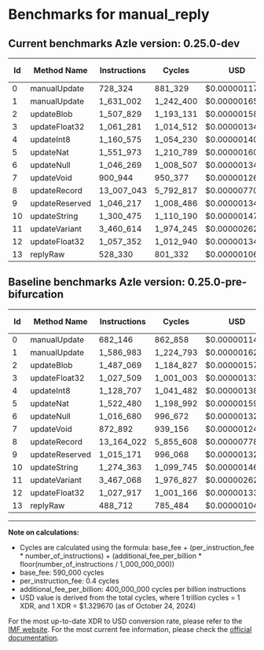 # Benchmarks for manual_reply

## Current benchmarks Azle version: 0.25.0-dev

| Id  | Method Name    | Instructions | Cycles    | USD           | USD/Million Calls | Change                              |
| --- | -------------- | ------------ | --------- | ------------- | ----------------- | ----------------------------------- |
| 0   | manualUpdate   | 728_324      | 881_329   | $0.0000011719 | $1.17             | <font color="red">+46_178</font>    |
| 1   | manualUpdate   | 1_631_002    | 1_242_400 | $0.0000016520 | $1.65             | <font color="red">+44_019</font>    |
| 2   | updateBlob     | 1_507_829    | 1_193_131 | $0.0000015865 | $1.58             | <font color="red">+20_760</font>    |
| 3   | updateFloat32  | 1_061_281    | 1_014_512 | $0.0000013490 | $1.34             | <font color="red">+33_772</font>    |
| 4   | updateInt8     | 1_160_575    | 1_054_230 | $0.0000014018 | $1.40             | <font color="red">+31_868</font>    |
| 5   | updateNat      | 1_551_973    | 1_210_789 | $0.0000016099 | $1.60             | <font color="red">+29_493</font>    |
| 6   | updateNull     | 1_046_269    | 1_008_507 | $0.0000013410 | $1.34             | <font color="red">+29_589</font>    |
| 7   | updateVoid     | 900_944      | 950_377   | $0.0000012637 | $1.26             | <font color="red">+28_052</font>    |
| 8   | updateRecord   | 13_007_043   | 5_792_817 | $0.0000077025 | $7.70             | <font color="green">-156_979</font> |
| 9   | updateReserved | 1_046_217    | 1_008_486 | $0.0000013410 | $1.34             | <font color="red">+31_046</font>    |
| 10  | updateString   | 1_300_475    | 1_110_190 | $0.0000014762 | $1.47             | <font color="red">+26_112</font>    |
| 11  | updateVariant  | 3_460_614    | 1_974_245 | $0.0000026251 | $2.62             | <font color="green">-6_454</font>   |
| 12  | updateFloat32  | 1_057_352    | 1_012_940 | $0.0000013469 | $1.34             | <font color="red">+29_435</font>    |
| 13  | replyRaw       | 528_330      | 801_332   | $0.0000010655 | $1.06             | <font color="red">+39_618</font>    |

## Baseline benchmarks Azle version: 0.25.0-pre-bifurcation

| Id  | Method Name    | Instructions | Cycles    | USD           | USD/Million Calls |
| --- | -------------- | ------------ | --------- | ------------- | ----------------- |
| 0   | manualUpdate   | 682_146      | 862_858   | $0.0000011473 | $1.14             |
| 1   | manualUpdate   | 1_586_983    | 1_224_793 | $0.0000016286 | $1.62             |
| 2   | updateBlob     | 1_487_069    | 1_184_827 | $0.0000015754 | $1.57             |
| 3   | updateFloat32  | 1_027_509    | 1_001_003 | $0.0000013310 | $1.33             |
| 4   | updateInt8     | 1_128_707    | 1_041_482 | $0.0000013848 | $1.38             |
| 5   | updateNat      | 1_522_480    | 1_198_992 | $0.0000015943 | $1.59             |
| 6   | updateNull     | 1_016_680    | 996_672   | $0.0000013252 | $1.32             |
| 7   | updateVoid     | 872_892      | 939_156   | $0.0000012488 | $1.24             |
| 8   | updateRecord   | 13_164_022   | 5_855_608 | $0.0000077860 | $7.78             |
| 9   | updateReserved | 1_015_171    | 996_068   | $0.0000013244 | $1.32             |
| 10  | updateString   | 1_274_363    | 1_099_745 | $0.0000014623 | $1.46             |
| 11  | updateVariant  | 3_467_068    | 1_976_827 | $0.0000026285 | $2.62             |
| 12  | updateFloat32  | 1_027_917    | 1_001_166 | $0.0000013312 | $1.33             |
| 13  | replyRaw       | 488_712      | 785_484   | $0.0000010444 | $1.04             |

---

**Note on calculations:**

-   Cycles are calculated using the formula: base_fee + (per_instruction_fee \* number_of_instructions) + (additional_fee_per_billion \* floor(number_of_instructions / 1_000_000_000))
-   base_fee: 590_000 cycles
-   per_instruction_fee: 0.4 cycles
-   additional_fee_per_billion: 400_000_000 cycles per billion instructions
-   USD value is derived from the total cycles, where 1 trillion cycles = 1 XDR, and 1 XDR = $1.329670 (as of October 24, 2024)

For the most up-to-date XDR to USD conversion rate, please refer to the [IMF website](https://www.imf.org/external/np/fin/data/rms_sdrv.aspx).
For the most current fee information, please check the [official documentation](https://internetcomputer.org/docs/current/developer-docs/gas-cost#execution).
